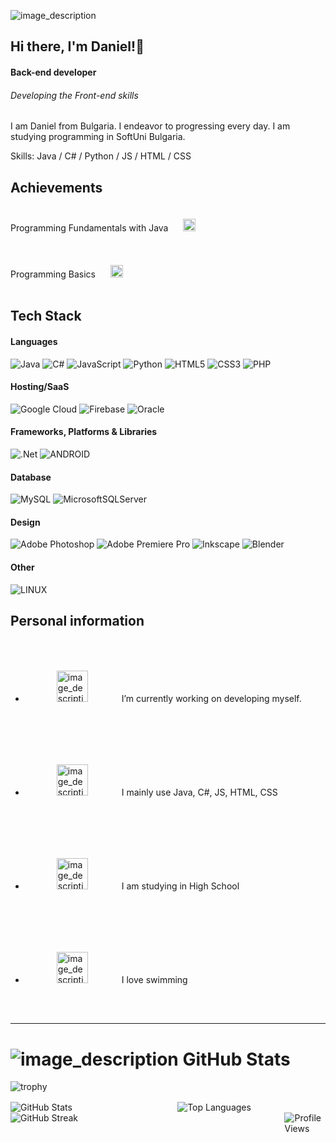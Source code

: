 ![image_description](https://cdn.wallpapersafari.com/66/53/TQVpM3.jpg)
## Hi there, I'm Daniel!👋
#### Back-end developer 
###### Developing the Front-end skills

I am Daniel from Bulgaria. I endeavor to progressing every day. I am studying programming in SoftUni Bulgaria.

Skills: Java / C# / Python / JS / HTML / CSS

## Achievements

Programming Fundamentals with Java
<img src="https://em-content.zobj.net/thumbs/120/apple/354/check-mark-button_2705.png" alt="image_description" style="margin: 20px; width: 20px;"> 

Programming Basics
<img src="https://em-content.zobj.net/thumbs/120/apple/354/check-mark-button_2705.png" alt="image_description" style="margin: 20px; width: 20px;">

## Tech Stack
#### Languages
![Java](https://img.shields.io/badge/java-%23ED8B00.svg?style=for-the-badge&logo=java&logoColor=white)
![C#](https://img.shields.io/badge/c%23-%23239120.svg?style=for-the-badge&logo=c-sharp&logoColor=white)
![JavaScript](https://img.shields.io/badge/javascript-%23323330.svg?style=for-the-badge&logo=javascript&logoColor=%23F7DF1E)
![Python](https://img.shields.io/badge/python-3670A0?style=for-the-badge&logo=python&logoColor=ffdd54)
![HTML5](https://img.shields.io/badge/html5-%23E34F26.svg?style=for-the-badge&logo=html5&logoColor=white)
![CSS3](https://img.shields.io/badge/css3-%231572B6.svg?style=for-the-badge&logo=css3&logoColor=white)
![PHP](https://img.shields.io/badge/php-%23777BB4.svg?style=for-the-badge&logo=php&logoColor=white)

#### Hosting/SaaS
![Google Cloud](https://img.shields.io/badge/Google%20Cloud-%234285F4.svg?style=for-the-badge&logo=google-cloud&logoColor=white)
![Firebase](https://img.shields.io/badge/firebase-%23039BE5.svg?style=for-the-badge&logo=firebase)
![Oracle](https://img.shields.io/badge/Oracle-F80000?style=for-the-badge&logo=oracle&logoColor=white)

#### Frameworks, Platforms & Libraries
![.Net](https://img.shields.io/badge/.NET-5C2D91?style=for-the-badge&logo=.net&logoColor=white)
![ANDROID](https://img.shields.io/badge/android-%2320232a.svg?style=for-the-badge&logo=android&logoColor=%a4c639)

#### Database
![MySQL](https://img.shields.io/badge/mysql-%2300f.svg?style=for-the-badge&logo=mysql&logoColor=white)
![MicrosoftSQLServer](https://img.shields.io/badge/Microsoft%20SQL%20Sever-CC2927?style=for-the-badge&logo=microsoft%20sql%20server&logoColor=white)

#### Design
![Adobe Photoshop](https://img.shields.io/badge/adobephotoshop-%2331A8FF.svg?style=for-the-badge&logo=adobephotoshop&logoColor=white)
![Adobe Premiere Pro](https://img.shields.io/badge/Adobe%20Premiere%20Pro-9999FF.svg?style=for-the-badge&logo=Adobe%20Premiere%20Pro&logoColor=white)
![Inkscape](https://img.shields.io/badge/Inkscape-e0e0e0?style=for-the-badge&logo=inkscape&logoColor=080A13)
![Blender](https://img.shields.io/badge/blender-%23F5792A.svg?style=for-the-badge&logo=blender&logoColor=white)

#### Other
![LINUX](https://img.shields.io/badge/Linux-FCC624?style=for-the-badge&logo=linux&logoColor=black)


## Personal information
- <img src="https://em-content.zobj.net/thumbs/120/apple/354/chart-increasing_1f4c8.png" alt="image_description" style="margin: 50px; width: 50px;"> I’m currently working on developing myself. 
- <img src="https://em-content.zobj.net/thumbs/120/apple/354/man-technologist-medium-light-skin-tone_1f468-1f3fc-200d-1f4bb.png" alt="image_description" style="margin: 50px; width: 50px;"> I mainly use Java, C#, JS, HTML, CSS
- <img src="https://em-content.zobj.net/thumbs/72/apple/354/school_1f3eb.png" alt="image_description" style="margin: 50px; width: 50px;"> I am studying in High School
- <img src="https://em-content.zobj.net/thumbs/120/apple/354/man-swimming-medium-light-skin-tone_1f3ca-1f3fc-200d-2642-fe0f.png" alt="image_description" style="margin: 50px; width: 50px;"> I love swimming
***
# ![image_description](https://em-content.zobj.net/thumbs/120/apple/354/person-climbing_light-skin-tone_1f9d7-1f3fb_1f3fb.png) GitHub Stats

<div style="display: flex; flex-wrap: wrap; justify-content: space-between;">
  <div style="flex-basis: 100%; margin-bottom: 1rem;">
    <img src="https://github-profile-trophy.vercel.app/?username=danikolovv&theme=apprentice&no-frame=false&no-bg=true&margin-w=4" alt="trophy" />
  </div>
  <div style="flex-basis: 47%; margin-right: 1%;">
    <img src="https://github-readme-stats.vercel.app/api?username=danikolovv&theme=dark&hide_border=false&include_all_commits=false&count_private=true" alt="GitHub Stats" />
  </div>
  <div style="flex-basis: 47%; margin-left: 1%;">
    <img src="https://github-readme-stats.vercel.app/api/top-langs/?username=danikolovv&theme=dark&hide_border=false&include_all_commits=false&count_private=true&layout=compact" alt="Top Languages" />
  </div>
  <div style="flex-basis: 47%; margin-right: 1%;">
    <img src="https://github-readme-streak-stats.herokuapp.com/?user=danikolovv&theme=dark&hide_border=false" alt="GitHub Streak" />
  </div>
  <div style="flex-basis: 13%;">
    <img src="https://visitcount.itsvg.in/api?id=danikolovv&icon=5&color=12" alt="Profile Views" />
  </div>
</div>


